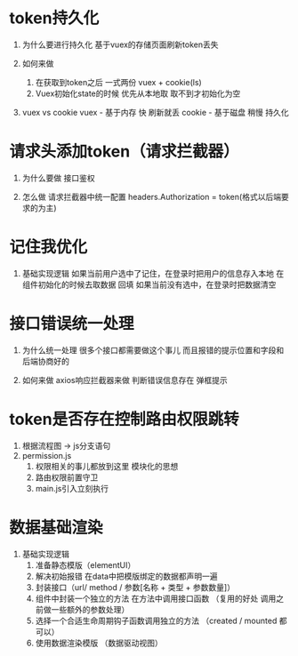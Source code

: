# token持久化

1. 为什么要进行持久化
   基于vuex的存储页面刷新token丢失

2. 如何来做
   1. 在获取到token之后 一式两份  vuex + cookie(ls)
   2. Vuex初始化state的时候 优先从本地取 取不到才初始化为空

  
3. vuex vs cookie
   vuex - 基于内存  快 刷新就丢
   cookie - 基于磁盘 稍慢 持久化

# 请求头添加token（请求拦截器）

1. 为什么要做
   接口鉴权 

2. 怎么做
   请求拦截器中统一配置  headers.Authorization = token(格式以后端要求的为主)


# 记住我优化

1. 基础实现逻辑
  如果当前用户选中了记住，在登录时把用户的信息存入本地 在组件初始化的时候去取数据 回填
  如果当前没有选中，在登录时把数据清空


# 接口错误统一处理

1. 为什么统一处理
  很多个接口都需要做这个事儿
  而且报错的提示位置和字段和后端协商好的

2. 如何来做
  axios响应拦截器来做 判断错误信息存在 弹框提示

# token是否存在控制路由权限跳转

1. 根据流程图 -> js分支语句
2. permission.js 
   1. 权限相关的事儿都放到这里 模块化的思想
   2. 路由权限前置守卫
   3. main.js引入立刻执行


# 数据基础渲染
1. 基础实现逻辑
   1. 准备静态模版（elementUI）
   2. 解决初始报错 在data中把模版绑定的数据都声明一遍
   3. 封装接口（url/ method / 参数[名称 + 类型 + 参数数量]）
   4. 组件中封装一个独立的方法 在方法中调用接口函数 （复用的好处 调用之前做一些额外的参数处理）
   5. 选择一个合适生命周期钩子函数调用独立的方法 （created / mounted 都可以）
   6. 使用数据渲染模版 （数据驱动视图）


